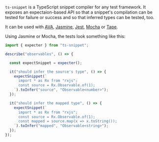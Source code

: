 `ts-snippet` is a TypeScript snippet compiler for any test framework. It exposes an expectaion-based API so that a snippet's compilation can be tested for failure or success and so that inferred types can be tested, too.

It can be used with [AVA](https://github.com/avajs/ava), [Jasmine](https://github.com/jasmine/jasmine), [Jest](https://facebook.github.io/jest/), [Mocha](https://github.com/mochajs/mocha) or [Tape](https://github.com/substack/tape).

Using Jasmine or Mocha, the tests look something like this:

```ts
import { expecter } from "ts-snippet";

describe("observables", () => {

  const expectSnippet = expecter();

  it("should infer the source's type", () => {
    expectSnippet(`
      import * as Rx from "rxjs";
      const source = Rx.Observable.of(1);
    `).toInfer("source", "Observable<number>");
  });

  it("should infer the mapped type", () => {
    expectSnippet(`
      import * as Rx from "rxjs";
      const source = Rx.Observable.of(1);
      const mapped = source.map(x => x.toString());
    `).toInfer("mapped", "Observable<string>");
  });
});
```

<script>
    (function(i,s,o,g,r,a,m){i['GoogleAnalyticsObject']=r;i[r]=i[r]||function(){
    (i[r].q=i[r].q||[]).push(arguments)},i[r].l=1*new Date();a=s.createElement(o),
    m=s.getElementsByTagName(o)[0];a.async=1;a.src=g;m.parentNode.insertBefore(a,m)
    })(window,document,'script','https://www.google-analytics.com/analytics.js','ga');
    ga('create', 'UA-103034213-2', 'auto');
    ga('send', 'pageview');
</script>